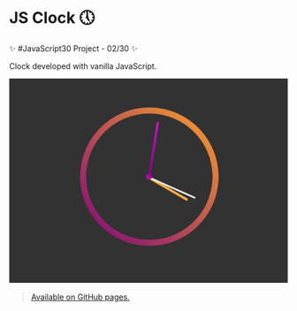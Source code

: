 # JS Clock 🕔

✨ #JavaScript30 Project - 02/30 ✨

Clock developed with vanilla JavaScript.

![JS Clock](js-clock.gif)

> <a href="https://sabrinabarros.github.io/JavaScript30/02%20-%20JS%20Clock/index.html" target="_blank">Available on GitHub pages.</a>